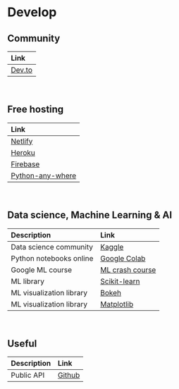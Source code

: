# Develop
## Community
| Link |
|:-----|
| [Dev.to](https://dev.to/)| 
<br />

## Free hosting
| Link |
|:-----|
| [Netlify](https://www.netlify.com/)|
| [Heroku](https://www.heroku.com/)|
| [Firebase](https://firebase.google.com/)|
| [Python-any-where](https://www.pythonanywhere.com/)|
<br />

## Data science, Machine Learning & AI
| Description | Link |
|:-----|:-----|
| Data science community | [Kaggle](https://www.kaggle.com/)|
| Python notebooks online | [Google Colab](https://colab.research.google.com/notebooks/intro.ipynb)|
| Google ML course | [ML crash course](https://developers.google.com/machine-learning/crash-course)|
| ML library | [Scikit-learn](https://scikit-learn.org/)|
| ML visualization library | [Bokeh](https://docs.bokeh.org/en/latest/index.html)|
| ML visualization library | [Matplotlib](https://matplotlib.org/)|
<br />

## Useful
| Description | Link |
|:-----|:-----|
| Public API | [Github](https://github.com/public-apis/public-apis)|